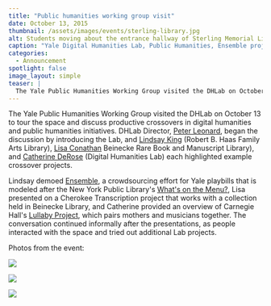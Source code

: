 ```yaml
---
title: "Public humanities working group visit"
date: October 13, 2015
thumbnail: /assets/images/events/sterling-library.jpg
alt: Students moving about the entrance hallway of Sterling Memorial Library.
caption: "Yale Digital Humanities Lab, Public Humanities, Ensemble project"
categories: 
  - Announcement
spotlight: false 
image_layout: simple
teaser: |
  The Yale Public Humanities Working Group visited the DHLab on October 13 to tour the space and discuss productive crossovers in digital humanities and public humanities initiatives. DHLab Director,...
---
```


The Yale Public Humanities Working Group visited the DHLab on October 13 to tour the space and discuss productive crossovers in digital humanities and public humanities initiatives. DHLab Director, [Peter Leonard](http://resources.library.yale.edu/StaffDirectory/detail.aspx?q=718), began the discussion by introducing the Lab, and [Lindsay King](http://resources.library.yale.edu/StaffDirectory/detail.aspx?q=631) (Robert B. Haas Family Arts Library), [Lisa Conathan](http://resources.library.yale.edu/StaffDirectory/detail.aspx?q=107) Beinecke Rare Book and Manuscript Library), and [Catherine DeRose](http://resources.library.yale.edu/StaffDirectory/detail.aspx?q=806) (Digital Humanities Lab) each highlighted example crossover projects.

Lindsay demoed [Ensemble](http://web.library.yale.edu/dhlab/ensemble), a crowdsourcing effort for Yale playbills that is modeled after the New York Public Library's [What's on the Menu?](http://menus.nypl.org/), Lisa presented on a Cherokee Transcription project that works with a collection held in Beinecke Library, and Catherine provided an overview of Carnegie Hall's [Lullaby Project](http://www.carnegiehall.org/Lullaby/), which pairs mothers and musicians together. The conversation continued informally after the presentations, as people interacted with the space and tried out additional Lab projects.

Photos from the event:

[<img src="http://web.library.yale.edu/sites/default/files/resize/images/2015PublicHumanities_Conathan%281%29-184x123.JPG" />](http://web.library.yale.edu/sites/default/files/images/2015PublicHumanities_Conathan%281%29.JPG)

[<img src="http://web.library.yale.edu/sites/default/files/resize/images/2015PublicHumanities_King%281%29-189x123.jpg" />](http://web.library.yale.edu/sites/default/files/images/2015PublicHumanities_King%281%29.jpg)

[<img src="http://web.library.yale.edu/sites/default/files/resize/images/2015PublicHumanities_Lab-223x123.JPG" />](http://web.library.yale.edu/sites/default/files/images/2015PublicHumanities_Lab.JPG)
